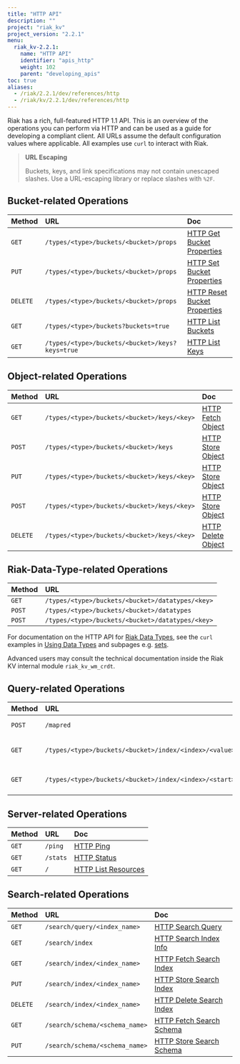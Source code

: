 ```yaml
---
title: "HTTP API"
description: ""
project: "riak_kv"
project_version: "2.2.1"
menu:
  riak_kv-2.2.1:
    name: "HTTP API"
    identifier: "apis_http"
    weight: 102
    parent: "developing_apis"
toc: true
aliases:
  - /riak/2.2.1/dev/references/http
  - /riak/kv/2.2.1/dev/references/http
---
```


Riak has a rich, full-featured HTTP 1.1 API. This is an overview of the
operations you can perform via HTTP and can be used as a guide for
developing a compliant client. All URLs assume the default configuration
values where applicable. All examples use `curl` to interact with Riak.

> **URL Escaping**
>
> Buckets, keys, and link specifications may not contain unescaped
slashes. Use a URL-escaping library or replace slashes with `%2F`.

## Bucket-related Operations

Method | URL | Doc
:------|:----|:---
`GET` | `/types/<type>/buckets/<bucket>/props` | [HTTP Get Bucket Properties](/riak/kv/2.2.1/developing/api/http/get-bucket-props)
`PUT` | `/types/<type>/buckets/<bucket>/props` | [HTTP Set Bucket Properties](/riak/kv/2.2.1/developing/api/http/set-bucket-props)
`DELETE` | `/types/<type>/buckets/<bucket>/props` | [HTTP Reset Bucket Properties](/riak/kv/2.2.1/developing/api/http/reset-bucket-props)
`GET` | `/types/<type>/buckets?buckets=true` | [HTTP List Buckets](/riak/kv/2.2.1/developing/api/http/list-buckets)
`GET` | `/types/<type>/buckets/<bucket>/keys?keys=true` | [HTTP List Keys](/riak/kv/2.2.1/developing/api/http/list-keys)

## Object-related Operations

Method | URL | Doc
:------|:----|:---
`GET` | `/types/<type>/buckets/<bucket>/keys/<key>` | [HTTP Fetch Object](/riak/kv/2.2.1/developing/api/http/fetch-object)
`POST` | `/types/<type>/buckets/<bucket>/keys` | [HTTP Store Object](/riak/kv/2.2.1/developing/api/http/store-object)
`PUT` | `/types/<type>/buckets/<bucket>/keys/<key>` | [HTTP Store Object](/riak/kv/2.2.1/developing/api/http/store-object)
`POST` | `/types/<type>/buckets/<bucket>/keys/<key>` | [HTTP Store Object](/riak/kv/2.2.1/developing/api/http/store-object)
`DELETE` | `/types/<type>/buckets/<bucket>/keys/<key>` | [HTTP Delete Object](/riak/kv/2.2.1/developing/api/http/delete-object)

## Riak-Data-Type-related Operations

Method | URL
:------|:----
`GET` | `/types/<type>/buckets/<bucket>/datatypes/<key>`
`POST` | `/types/<type>/buckets/<bucket>/datatypes`
`POST` | `/types/<type>/buckets/<bucket>/datatypes/<key>`

For documentation on the HTTP API for [Riak Data Types](/riak/kv/2.2.1/learn/concepts/crdts),
see the `curl` examples in [Using Data Types](/riak/kv/2.2.1/developing/data-types/#usage-examples)
and subpages e.g. [sets](/riak/kv/2.2.1/developing/data-types/sets).

Advanced users may consult the technical documentation inside the Riak
KV internal module `riak_kv_wm_crdt`.

## Query-related Operations

Method | URL | Doc
:------|:----|:---
`POST` | `/mapred` | [HTTP MapReduce](/riak/kv/2.2.1/developing/api/http/mapreduce)
`GET` | `/types/<type>/buckets/<bucket>/index/<index>/<value>` | [HTTP Secondary Indexes](/riak/kv/2.2.1/developing/api/http/secondary-indexes)
`GET` | `/types/<type>/buckets/<bucket>/index/<index>/<start>/<end>` | [HTTP Secondary Indexes](/riak/kv/2.2.1/developing/api/http/secondary-indexes)

## Server-related Operations

Method | URL | Doc
:------|:----|:---
`GET` | `/ping` | [HTTP Ping](/riak/kv/2.2.1/developing/api/http/ping)
`GET` | `/stats` | [HTTP Status](/riak/kv/2.2.1/developing/api/http/status)
`GET` | `/` | [HTTP List Resources](/riak/kv/2.2.1/developing/api/http/list-resources)

## Search-related Operations

Method | URL | Doc
:------|:----|:---
`GET` | `/search/query/<index_name>` | [HTTP Search Query](/riak/kv/2.2.1/developing/api/http/search-query)
`GET` | `/search/index` | [HTTP Search Index Info](/riak/kv/2.2.1/developing/api/http/search-index-info)
`GET` | `/search/index/<index_name>` | [HTTP Fetch Search Index](/riak/kv/2.2.1/developing/api/http/fetch-search-index)
`PUT` | `/search/index/<index_name>` | [HTTP Store Search Index](/riak/kv/2.2.1/developing/api/http/store-search-index)
`DELETE` | `/search/index/<index_name>` | [HTTP Delete Search Index](/riak/kv/2.2.1/developing/api/http/delete-search-index)
`GET` | `/search/schema/<schema_name>` | [HTTP Fetch Search Schema](/riak/kv/2.2.1/developing/api/http/fetch-search-schema)
`PUT` | `/search/schema/<schema_name>` | [HTTP Store Search Schema](/riak/kv/2.2.1/developing/api/http/store-search-schema)
